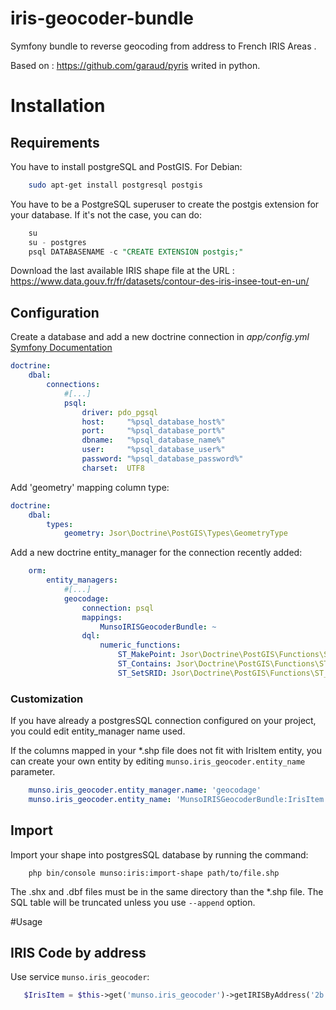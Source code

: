 # iris-geocoder-bundle
Symfony  bundle to reverse geocoding  from  address to French IRIS Areas .

Based on : https://github.com/garaud/pyris writed in python.

# Installation

## Requirements

You have to install postgreSQL and PostGIS. For Debian:
````bash
    sudo apt-get install postgresql postgis
````

You have to be a PostgreSQL superuser to create the postgis extension for your database. If it's not the case, you can do:
````SQL
    su
    su - postgres
    psql DATABASENAME -c "CREATE EXTENSION postgis;"
````

Download the last available IRIS shape file at the URL : https://www.data.gouv.fr/fr/datasets/contour-des-iris-insee-tout-en-un/

## Configuration

Create a database and add a new doctrine connection in _app/config.yml_ [Symfony Documentation](http://symfony.com/doc/current/doctrine/multiple_entity_managers.html)
````yaml
doctrine:
    dbal:
        connections:
            #[...] 
            psql:
                driver: pdo_pgsql
                host:     "%psql_database_host%"
                port:     "%psql_database_port%"
                dbname:   "%psql_database_name%"
                user:     "%psql_database_user%"
                password: "%psql_database_password%"
                charset:  UTF8
````

Add 'geometry' mapping column type:
````yaml
doctrine:
    dbal:
        types:
            geometry: Jsor\Doctrine\PostGIS\Types\GeometryType
````            
Add a new doctrine entity_manager for the connection recently added:
````yaml
    orm:
        entity_managers:
            #[...]
            geocodage:
                connection: psql 
                mappings:
                    MunsoIRISGeocoderBundle: ~
                dql:
                    numeric_functions:
                        ST_MakePoint: Jsor\Doctrine\PostGIS\Functions\ST_MakePoint
                        ST_Contains: Jsor\Doctrine\PostGIS\Functions\ST_Contains
                        ST_SetSRID: Jsor\Doctrine\PostGIS\Functions\ST_SetSRID
````

### Customization

If you have already a postgresSQL connection configured on your project, you could edit entity_manager name used. 

If the columns mapped in your *.shp file does not fit with IrisItem entity, you can create your own entity by editing `munso.iris_geocoder.entity_name` parameter.
````yaml
    munso.iris_geocoder.entity_manager.name: 'geocodage'
    munso.iris_geocoder.entity_name: 'MunsoIRISGeocoderBundle:IrisItem'
````

## Import

Import your shape into postgresSQL database by running the command:

````
    php bin/console munso:iris:import-shape path/to/file.shp 
````

The .shx and .dbf files must be in the same directory than the *.shp file.
The SQL table will be truncated unless you use `--append` option.

#Usage

  ## IRIS Code by address
    
Use service `munso.iris_geocoder`:

````php
   $IrisItem = $this->get('munso.iris_geocoder')->getIRISByAddress('2b Allée Forain Francois verdier');
````

